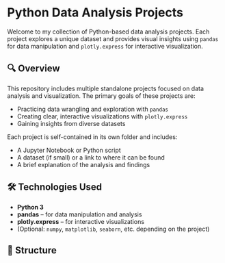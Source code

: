 # Python Data Analysis Projects

Welcome to my collection of Python-based data analysis projects. Each project explores a unique dataset and provides visual insights using `pandas` for data manipulation and `plotly.express` for interactive visualization.

## 🔍 Overview

This repository includes multiple standalone projects focused on data analysis and visualization. The primary goals of these projects are:

- Practicing data wrangling and exploration with `pandas`
- Creating clear, interactive visualizations with `plotly.express`
- Gaining insights from diverse datasets

Each project is self-contained in its own folder and includes:

- A Jupyter Notebook or Python script
- A dataset (if small) or a link to where it can be found
- A brief explanation of the analysis and findings

## 🛠 Technologies Used

- **Python 3**
- **pandas** – for data manipulation and analysis
- **plotly.express** – for interactive visualizations
- (Optional: `numpy`, `matplotlib`, `seaborn`, etc. depending on the project)

## 📁 Structure

